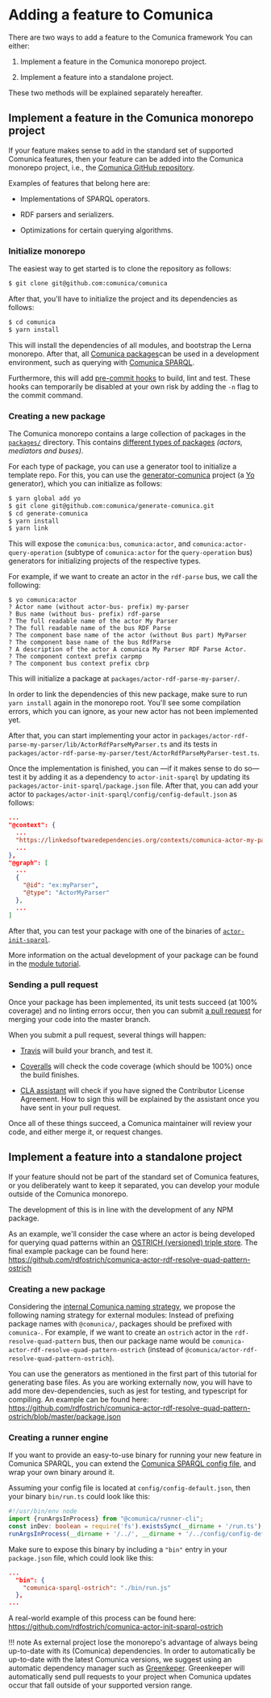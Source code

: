 # Adding a feature to Comunica

There are two ways to add a feature to the Comunica framework
You can either:

1. Implement a feature in the Comunica monorepo project.

2. Implement a feature into a standalone project.

These two methods will be explained separately hereafter.

## Implement a feature in the Comunica monorepo project

If your feature makes sense to add in the standard set of supported Comunica features, then your feature can be added into the Comunica monorepo project, i.e., the [Comunica GitHub repository](https://github.com/comunica/comunica).

Examples of features that belong here are:

* Implementations of SPARQL operators.

* RDF parsers and serializers.

* Optimizations for certain querying algorithms.

### Initialize monorepo

The easiest way to get started is to clone the repository as follows:

```bash
$ git clone git@github.com:comunica/comunica
```

After that, you'll have to initialize the project and its dependencies as follows:

```bash
$ cd comunica
$ yarn install
```

This will install the dependencies of all modules, and bootstrap the Lerna monorepo. After that, all [Comunica packages](https://github.com/comunica/comunica/tree/master/packages)can be used in a development environment, such as querying with [Comunica SPARQL](https://github.com/comunica/comunica/tree/master/packages/actor-init-sparql).

Furthermore, this will add [pre-commit hooks](https://www.npmjs.com/package/pre-commit) to build, lint and test. These hooks can temporarily be disabled at your own risk by adding the `-n` flag to the commit command.

### Creating a new package

The Comunica monorepo contains a large collection of packages in the [`packages/`](https://github.com/comunica/comunica/tree/master/packages) directory. This contains [different types of packages](http://comunica.readthedocs.io/en/latest/core/) _(actors, mediators and buses)_.

For each type of package, you can use a generator tool to initialize a template repo. For this, you can use the [generator-comunica](https://github.com/comunica/generate-comunica) project (a [Yo](https://www.npmjs.com/package/yo) generator), which you can initialize as follows:

```bash
$ yarn global add yo
$ git clone git@github.com:comunica/generate-comunica.git
$ cd generate-comunica
$ yarn install
$ yarn link
```

This will expose the `comunica:bus`, `comunica:actor`, and `comunica:actor-query-operation` (subtype of `comunica:actor` for the `query-operation` bus) generators for initializing projects of the respective types.

For example, if we want to create an actor in the `rdf-parse` bus, we call the following:

```
$ yo comunica:actor
? Actor name (without actor-bus- prefix) my-parser
? Bus name (without bus- prefix) rdf-parse
? The full readable name of the actor My Parser
? The full readable name of the bus RDF Parse
? The component base name of the actor (without Bus part) MyParser
? The component base name of the bus RdfParse
? A description of the actor A comunica My Parser RDF Parse Actor.
? The component context prefix carpmp
? The component bus context prefix cbrp
```

This will initialize a package at `packages/actor-rdf-parse-my-parser/`.

In order to link the dependencies of this new package, make sure to run `yarn install` again in the monorepo root. You'll see some compilation errors, which you can ignore, as your new actor has not been implemented yet.

After that, you can start implementing your actor in `packages/actor-rdf-parse-my-parser/lib/ActorRdfParseMyParser.ts` and its tests in `packages/actor-rdf-parse-my-parser/test/ActorRdfParseMyParser-test.ts`.

Once the implementation is finished, you can —if it makes sense to do so— test it by adding it as a dependency to `actor-init-sparql`  by updating its `packages/actor-init-sparql/package.json` file. After that, you can add your actor to `packages/actor-init-sparql/config/config-default.json` as follows:

```json
...
"@context": {
  ...
  "https://linkedsoftwaredependencies.org/contexts/comunica-actor-my-parser.jsonld",
  ...
},
"@graph": [
  ...
  {
    "@id": "ex:myParser",
    "@type": "ActorMyParser"
  },
  ...
]
```

After that, you can test your package with one of the binaries of [`actor-init-sparql`](https://github.com/comunica/comunica/tree/master/packages/actor-init-sparql).

More information on the actual development of your package can be found in the [module tutorial](http://comunica.readthedocs.io/en/latest/tutorials/module/).

### Sending a pull request

Once your package has been implemented, its unit tests succeed (at 100% coverage) and no linting errors occur, then you can submit [a pull request](https://github.com/comunica/comunica/pulls) for merging your code into the master branch.

When you submit a pull request, several things will happen:

* [Travis](https://travis-ci.org/) will build your branch, and test it.

* [Coveralls](https://coveralls.io/) will check the code coverage (which should be 100%) once the build finishes.

* [CLA assistant](https://cla-assistant.io/comunica/comunica) will check if you have signed the Contributor License Agreement. How to sign this will be explained by the assistant once you have sent in your pull request. 

Once all of these things succeed, a Comunica maintainer will review your code, and either merge it, or request changes.

## Implement a feature into a standalone project

If your feature should not be part of the standard set of Comunica features, or you deliberately want to keep it separated, you can develop your module outside of the Comunica monorepo.

The development of this is in line with the development of any NPM package.

As an example, we'll consider the case where an actor is being developed for querying quad patterns within an [OSTRICH (versioned) triple store](https://github.com/rdfostrich). The final example package can be found here: https://github.com/rdfostrich/comunica-actor-rdf-resolve-quad-pattern-ostrich

### Creating a new package

Considering the [internal Comunica naming strategy](http://comunica.readthedocs.io/en/latest/),  we propose the following naming strategy for external modules: Instead of prefixing package names with `@comunica/`, packages should be prefixed with `comunica-`. For example, if we want to create an `ostrich` actor in the `rdf-resolve-quad-pattern` bus, then our package name would be `comunica-actor-rdf-resolve-quad-pattern-ostrich` (instead of `@comunica/actor-rdf-resolve-quad-pattern-ostrich`).

You can use the generators as mentioned in the first part of this tutorial for generating base files. As you are working externally now, you will have to add more dev-dependencies, such as jest for testing, and typescript for compiling. An example can be found here: https://github.com/rdfostrich/comunica-actor-rdf-resolve-quad-pattern-ostrich/blob/master/package.json

### Creating a runner engine

If you want to provide an easy-to-use binary for running your new feature in Comunica SPARQL, you can extend the [Comunica SPARQL config file](https://github.com/comunica/comunica/blob/master/packages/actor-init-sparql/config/config-default.json), and wrap your own binary around it.

Assuming your config file is located at `config/config-default.json`, then your binary `bin/run.ts` could look like this:

```typescript
#!/usr/bin/env node
import {runArgsInProcess} from "@comunica/runner-cli";
const inDev: boolean = require('fs').existsSync(__dirname + '/run.ts');
runArgsInProcess(__dirname + '/../', __dirname + '/../config/config-default.json', inDev);
```

Make sure to expose this binary by including a `"bin"` entry in your `package.json` file, which could look like this:

```json
...
  "bin": {
    "comunica-sparql-ostrich": "./bin/run.js"
  },
...
```

A real-world example of this process can be found here: https://github.com/rdfostrich/comunica-actor-init-sparql-ostrich

!!! note
    As external project lose the monorepo's advantage of always being up-to-date with its (Comunica) dependencies.
    In order to automatically be up-to-date with the latest Comunica versions,
    we suggest using an automatic dependency manager such as [Greenkeper](https://greenkeeper.io/).
    Greenkeeper will automatically send pull requests to your project when Comunica updates occur that fall outside of your supported version range.


